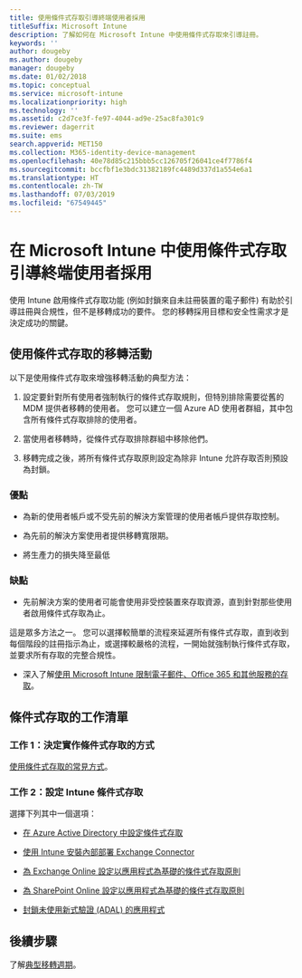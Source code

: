 ```yaml
---
title: 使用條件式存取引導終端使用者採用
titleSuffix: Microsoft Intune
description: 了解如何在 Microsoft Intune 中使用條件式存取來引導註冊。
keywords: ''
author: dougeby
ms.author: dougeby
manager: dougeby
ms.date: 01/02/2018
ms.topic: conceptual
ms.service: microsoft-intune
ms.localizationpriority: high
ms.technology: ''
ms.assetid: c2d7ce3f-fe97-4044-ad9e-25ac8fa301c9
ms.reviewer: dagerrit
ms.suite: ems
search.appverid: MET150
ms.collection: M365-identity-device-management
ms.openlocfilehash: 40e78d85c215bbb5cc126705f26041ce4f7786f4
ms.sourcegitcommit: bccfbf1e3bdc31382189fc4489d337d1a554e6a1
ms.translationtype: HT
ms.contentlocale: zh-TW
ms.lasthandoff: 07/03/2019
ms.locfileid: "67549445"
---
```

# <a name="drive-end-user-adoption-with-conditional-access-in-microsoft-intune"></a>在 Microsoft Intune 中使用條件式存取引導終端使用者採用

使用 Intune 啟用條件式存取功能 (例如封鎖來自未註冊裝置的電子郵件) 有助於引導註冊與合規性，但不是移轉成功的要件。 您的移轉採用目標和安全性需求才是決定成功的關鍵。

## <a name="migration-campaign-with-conditional-access"></a>使用條件式存取的移轉活動

以下是使用條件式存取來增強移轉活動的典型方法：

1. 設定要針對所有使用者強制執行的條件式存取規則，但特別排除需要從舊的 MDM 提供者移轉的使用者。 您可以建立一個 Azure AD 使用者群組，其中包含所有條件式存取排除的使用者。

2. 當使用者移轉時，從條件式存取排除群組中移除他們。

3. 移轉完成之後，將所有條件式存取原則設定為除非 Intune 允許存取否則預設為封鎖。

### <a name="advantages"></a>優點

- 為新的使用者帳戶或不受先前的解決方案管理的使用者帳戶提供存取控制。

- 為先前的解決方案使用者提供移轉寬限期。

- 將生產力的損失降至最低

### <a name="disadvantages"></a>缺點

- 先前解決方案的使用者可能會使用非受控裝置來存取資源，直到針對那些使用者啟用條件式存取為止。


這是眾多方法之一。 您可以選擇較簡單的流程來延遲所有條件式存取，直到收到每個階段的註冊指示為止，或選擇較嚴格的流程，一開始就強制執行條件式存取，並要求所有存取的完整合規性。

- 深入了解[使用 Microsoft Intune 限制電子郵件、Office 365 和其他服務的存取](conditional-access.md)。

## <a name="task-list-for-conditional-access"></a>條件式存取的工作清單

### <a name="task-1-decide-how-you-are-going-to-implement-conditional-access"></a>工作 1：決定實作條件式存取的方式

[使用條件式存取的常見方式](conditional-access-intune-common-ways-use.md)。

### <a name="task-2-set-up-intune-conditional-access"></a>工作 2：設定 Intune 條件式存取

選擇下列其中一個選項：

- [在 Azure Active Directory 中設定條件式存取](https://docs.microsoft.com/azure/active-directory/active-directory-conditional-access-azure-portal)

- [使用 Intune 安裝內部部署 Exchange Connector](exchange-connector-install.md)

- [為 Exchange Online 設定以應用程式為基礎的條件式存取原則](app-based-conditional-access-intune-create.md)

- [為 SharePoint Online 設定以應用程式為基礎的條件式存取原則](app-based-conditional-access-intune-create.md)

- [封鎖未使用新式驗證 (ADAL) 的應用程式](app-modern-authentication-block.md)

## <a name="next-steps"></a>後續步驟

了解[典型移轉週期](migration-guide-cycle.md)。
